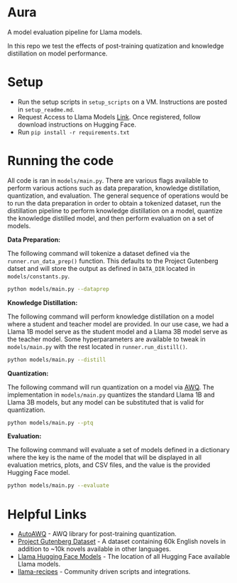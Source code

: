 # Aura
A model evaluation pipeline for Llama models. 

In this repo we test the effects of post-training quatization and knowledge distillation on model performance.

# Setup
- Run the setup scripts in `setup_scripts` on a VM. Instructions are posted in `setup_readme.md`.  
- Request Access to Llama Models [Link](https://www.llama.com/llama-downloads/). Once registered, follow download instructions on Hugging Face.
- Run `pip install -r requirements.txt`

# Running the code
All code is ran in `models/main.py`.  There are various flags available to perform various actions such as data preparation, knowledge distillation, quantization, and evaluation. The general sequence of operations would be to run the data preparation in order to obtain a tokenized dataset, run the distillation pipeline to perform knowledge distillation on a model, quantize the knowledge distilled model, and then perform evaluation on a set of models.  

**Data Preparation:**

The following command will tokenize a dataset defined via the `runner.run_data_prep()` function.  This defaults to the Project Gutenberg datset and will store the output as defined in `DATA_DIR` located in `models/constants.py`.
```bash
python models/main.py --dataprep
```

**Knowledge Distillation:**

The following command will perform knowledge distillation on a model where a student and teacher model are provided. In our use case, we had a Llama 1B model serve as the student model and a Llama 3B model serve as the teacher model.  Some hyperparameters are available to tweak in `models/main.py` with the rest located in `runner.run_distill()`.  
```bash
python models/main.py --distill
```

**Quantization:**

The following command will run quantization on a model via [AWQ](https://github.com/casper-hansen/AutoAWQ).  The implementation in `models/main.py` quantizes the standard Llama 1B and Llama 3B models, but any model can be substituted that is valid for quantization.

```bash
python models/main.py --ptq
```

**Evaluation:**

The following command will evaluate a set of models defined in a dictionary where the key is the name of the model that will be displayed in all evaluation metrics, plots, and CSV files, and the value is the provided Hugging Face model.

```bash
python models/main.py --evaluate
```

# Helpful Links
- [AutoAWQ](https://github.com/casper-hansen/AutoAWQ) - AWQ library for post-training quantization.
- [Project Gutenberg Dataset](https://huggingface.co/datasets/manu/project_gutenberg/) - A dataset containing 60k English novels in addition to ~10k novels available in other languages.
- [Llama Hugging Face Models](https://huggingface.co/meta-llama) - The location of all Hugging Face available Llama models.
- [llama-recipes](https://github.com/meta-llama/llama-recipes) - Community driven scripts and integrations.
